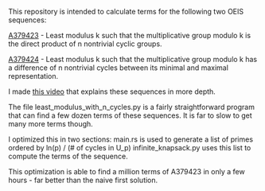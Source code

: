This repository is intended to calculate terms for the following two OEIS sequences:

[A379423](https://oeis.org/A379423) - Least modulus k such that the multiplicative group modulo k is the direct product of n nontrivial cyclic groups. 

[A379424](https://oeis.org/A379424) - Least modulus k such that the multiplicative group modulo k has a difference of n nontrivial cycles between its minimal and maximal representation.

I made [this video](https://youtu.be/jCfoeqmQNeQ?si=XQLxhC8ALgTaX2gj) that explains these sequences in more depth.

The file least_modulus_with_n_cycles.py is a fairly straightforward program that can find a few dozen terms of these sequences. It is far to slow to get many more terms though.

I optimized this in two sections:
main.rs is used to generate a list of primes ordered by ln(p) / (# of cycles in U_p)
infinite_knapsack.py uses this list to compute the terms of the sequence.

This optimization is able to find a million terms of A379423 in only a few hours - far better than the naive first solution.
